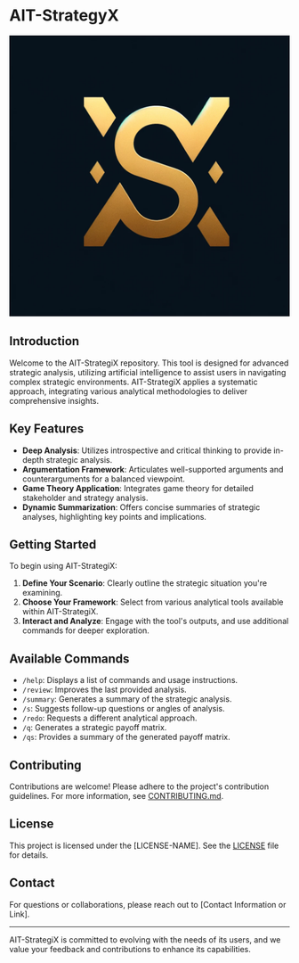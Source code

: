 # AIT-StrategyX


![AIT-StrategyX](https://github.com/aitrailblazer/AIT-StrategyX/blob/main/images//StrategyX.png?raw=true)


## Introduction
Welcome to the AIT-StrategiX repository. This tool is designed for advanced strategic analysis, utilizing artificial intelligence to assist users in navigating complex strategic environments. AIT-StrategiX applies a systematic approach, integrating various analytical methodologies to deliver comprehensive insights.

## Key Features
- **Deep Analysis**: Utilizes introspective and critical thinking to provide in-depth strategic analysis.
- **Argumentation Framework**: Articulates well-supported arguments and counterarguments for a balanced viewpoint.
- **Game Theory Application**: Integrates game theory for detailed stakeholder and strategy analysis.
- **Dynamic Summarization**: Offers concise summaries of strategic analyses, highlighting key points and implications.

## Getting Started
To begin using AIT-StrategiX:
1. **Define Your Scenario**: Clearly outline the strategic situation you're examining.
2. **Choose Your Framework**: Select from various analytical tools available within AIT-StrategiX.
3. **Interact and Analyze**: Engage with the tool's outputs, and use additional commands for deeper exploration.

## Available Commands
- `/help`: Displays a list of commands and usage instructions.
- `/review`: Improves the last provided analysis.
- `/summary`: Generates a summary of the strategic analysis.
- `/s`: Suggests follow-up questions or angles of analysis.
- `/redo`: Requests a different analytical approach.
- `/q`: Generates a strategic payoff matrix.
- `/qs`: Provides a summary of the generated payoff matrix.

## Contributing
Contributions are welcome! Please adhere to the project's contribution guidelines. For more information, see [CONTRIBUTING.md](URL-to-CONTRIBUTING.md).

## License
This project is licensed under the [LICENSE-NAME]. See the [LICENSE](URL-to-LICENSE) file for details.

## Contact
For questions or collaborations, please reach out to [Contact Information or Link].

---

AIT-StrategiX is committed to evolving with the needs of its users, and we value your feedback and contributions to enhance its capabilities.
